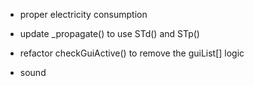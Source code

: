 * proper electricity consumption

* update \_propagate() to use STd() and STp()

* refactor checkGuiActive() to remove the guiList[] logic

* sound

